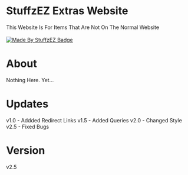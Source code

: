 # StuffzEZ Extras Website
This Website Is For Items That Are Not On The Normal Website
<br>
<br>
[![Made By StuffzEZ Badge](https://img.shields.io/badge/StuffzEZ-Made_By?label=Made%20By&labelColor=blue&color=orange)](https://bit.ly/m/StuffzEZ)

# About
Nothing Here. Yet...

# Updates
v1.0 - Addded Redirect Links
v1.5 - Added Queries
v2.0 - Changed Style
v2.5 - Fixed Bugs

# Version

v2.5
